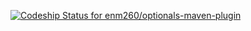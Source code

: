 [![Codeship Status for enm260/optionals-maven-plugin](https://app.codeship.com/projects/ef323120-19be-0137-b7bf-16c0539076f9/status?branch=master)](https://app.codeship.com/projects/328483)

